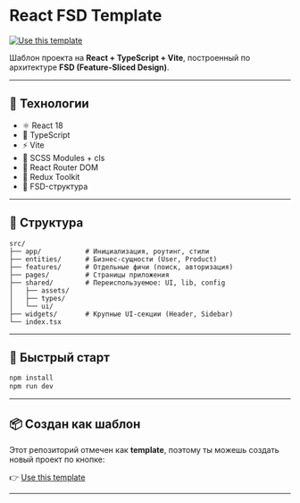 # React FSD Template

[![Use this template](https://img.shields.io/badge/-Use%20this%20template-blue?logo=github&style=for-the-badge)](https://github.com/akinkhov/reactFsdTemplate/generate)

Шаблон проекта на **React + TypeScript + Vite**, построенный по архитектуре **FSD (Feature-Sliced Design)**.

---

## 🔧 Технологии

- ⚛️ React 18
- 🧠 TypeScript
- ⚡ Vite
- 🧩 SCSS Modules + cls
- 🔁 React Router DOM
- 🧰 Redux Toolkit
- 📁 FSD-структура

---

## 📁 Структура

```
src/
├── app/           # Инициализация, роутинг, стили
├── entities/      # Бизнес-сущности (User, Product)
├── features/      # Отдельные фичи (поиск, авторизация)
├── pages/         # Страницы приложения
├── shared/        # Переиспользуемое: UI, lib, config
│   ├── assets/
│   ├── types/
│   └── ui/
├── widgets/       # Крупные UI-секции (Header, Sidebar)
└── index.tsx
```

---

## 🚀 Быстрый старт

```bash
npm install
npm run dev
```

---

## 📦 Создан как шаблон

Этот репозиторий отмечен как **template**, поэтому ты можешь создать новый проект по кнопке:

👉 [Use this template](https://github.com/akinkhov/reactFsdTemplate/generate)

---
